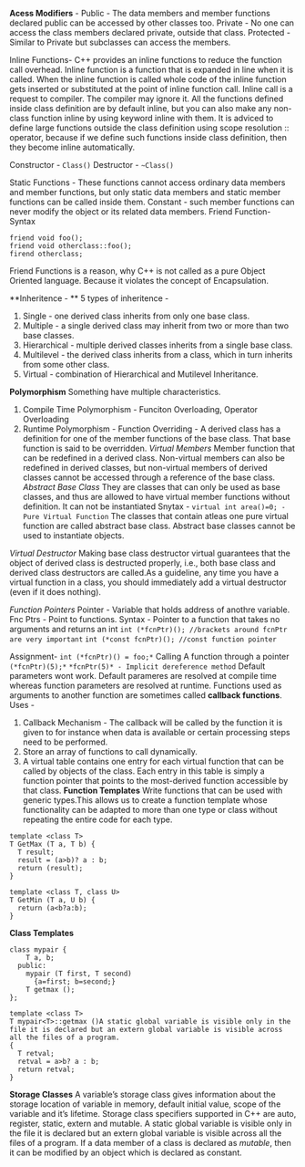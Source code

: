 **Acess Modifiers** - 
Public - The data members and member functions declared public can be accessed by other classes too.
Private - No one can access the class members declared private, outside that class.
Protected - Similar to Private but subclasses can access the members.

Inline Functions-  C++ provides an inline functions to reduce the function call overhead. Inline function is a function that is expanded in line when it is called. When the inline function is called whole code of the inline function gets inserted or substituted at the point of inline function call.
Inline call is a request to compiler. The compiler may ignore it.
All the functions defined inside class definition are by default inline, but you can also make any non-class function inline by using keyword inline with them.
It is adviced to define large functions outside the class definition using scope resolution :: operator, because if we define such functions inside class definition, then they become inline automatically.

Constructor - ```Class()```
Destructor - ```~Class()```

Static Functions - These functions cannot access ordinary data members and member functions, but only static data members and static member functions can be called inside them.
Constant - such member functions can never modify the object or its related data members.
Friend Function-
Syntax 
```
friend void foo();
friend void otherclass::foo();
firend otherclass;
```
Friend Functions is a reason, why C++ is not called as a pure Object Oriented language. Because it violates the concept of Encapsulation.

**Inheritence - **
5 types of inheritence - 
1. Single -  one derived class inherits from only one base class.
2. Multiple -  a single derived class may inherit from two or more than two base classes.
3. Hierarchical - multiple derived classes inherits from a single base class.
4. Multilevel - the derived class inherits from a class, which in turn inherits from some other class.
5. Virtual - combination of Hierarchical and Mutilevel Inheritance.

**Polymorphism**
Something have multiple characteristics.
1. Compile Time Polymorphism - Funciton Overloading, Operator Overloading
2. Runtime Polymorphism - Function Overriding -  A derived class has a definition for one of the member functions of the base class. That base function is said to be overridden.
*Virtual Members*
Member function that can be redefined in a derived class.
Non-virtual members can also be redefined in derived classes, but non-virtual members of derived classes cannot be accessed through a reference of the base class.
*Abstract Base Class*
They are classes that can only be used as base classes, and thus are allowed to have virtual member functions without definition. It can not be instantiated
Snytax - 
```virtual int area()=0; - Pure Virtual Function```
The classes that contain atleas one pure virtual function are called abstract base class.
Abstract base classes cannot be used to instantiate objects.

*Virtual Destructor*
Making base class destructor virtual guarantees that the object of derived class is destructed properly, i.e., both base class and derived class destructors are called.As a guideline, any time you have a virtual function in a class, you should immediately add a virtual destructor (even if it does nothing).



*Function Pointers*
Pointer - Variable that holds address of anothre variable.
Fnc Ptrs - Point to functions. 
Syntax - 
Pointer to a function that takes no arguments and returns an int
```int (*fcnPtr)(); //brackets around fcnPtr are very important```
```int (*const fcnPtr)(); //const function pointer```

Assignment-
```int (*fcnPtr)() = foo;*```
Calling A function through a pointer 
```(*fcnPtr)(5);*``` 
```*fcnPtr(5)* - Implicit dereference method``` 
Default parameters wont work.
Default parameres are resolved at compile time whereas function parameters are resolved at runtime.
Functions used as arguments to another function are sometimes called **callback functions**.
Uses - 
1. Callback Mechanism - The callback will be called by the function it is given to for instance when data is available or certain processing steps need to be performed.
2. Store an array of functions to call dynamically.
3. A virtual table contains one entry for each virtual function that can be called by objects of the class. Each entry in this table is simply a function pointer that points to the most-derived function accessible by that class.
**Function Templates**
Write functions that can be used with generic types.This allows us to create a function template whose functionality can be adapted to more than one type or class without repeating the entire code for each type.
```
template <class T>
T GetMax (T a, T b) {
  T result;
  result = (a>b)? a : b;
  return (result);
}

template <class T, class U>
T GetMin (T a, U b) {
  return (a<b?a:b);
}
```
**Class Templates**
```template <class T>
class mypair {
    T a, b;
  public:
    mypair (T first, T second)
      {a=first; b=second;}
    T getmax ();
};

template <class T>
T mypair<T>::getmax ()A static global variable is visible only in the file it is declared but an extern global variable is visible across all the files of a program.
{
  T retval;
  retval = a>b? a : b;
  return retval;
}
  ```
**Storage Classes**
 A variable’s storage class gives information about the storage location of variable in memory, default initial value, scope of the variable and it’s lifetime.
Storage class specifiers supported in C++ are auto, register, static, extern and mutable.
A static global variable is visible only in the file it is declared but an extern global variable is visible across all the files of a program.
If a data member of a class is declared as *mutable*, then it can be modified by an object which is declared as constant. 
